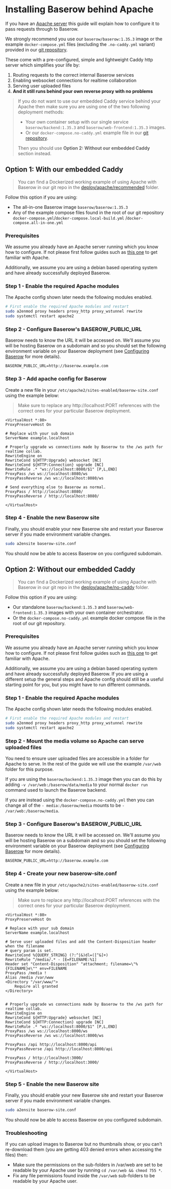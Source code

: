 # Installing Baserow behind Apache

If you have an [Apache server](https://www.apache.com/) this guide will explain how to
configure it to pass requests through to Baserow.

We strongly recommend you use our `baserow/baserow:1.35.3` image or the example
`docker-compose.yml` files (excluding the `.no-caddy.yml` variant) provided in
our [git repository](https://gitlab.com/baserow/baserow/-/tree/master/deploy/apache/).

These come with a pre-configured, simple and lightweight Caddy http server which 
simplifies your life by:

1. Routing requests to the correct internal Baserow services
2. Enabling websocket connections for realtime collaboration
3. Serving user uploaded files
4. **And it still runs behind your own reverse proxy with no problems**

> If you do not want to use our embedded Caddy service behind your Apache then
> make sure you are using one of the two following deployment methods: 
>
> * Your own container setup with our single service `baserow/backend:1.35.3`
    and `baserow/web-frontend:1.35.3` images.
> * Or our `docker-compose.no-caddy.yml` example file in our [git repository](https://gitlab.com/baserow/baserow/-/tree/master/deploy/apache/).
> 
> Then you should use **Option 2: Without our embedded Caddy** section instead.

## Option 1: With our embedded Caddy

> You can find a Dockerized working example of using Apache with Baserow in our git repo in
> the [deploy/apache/recommended](https://gitlab.com/baserow/baserow/-/tree/master/deploy/apache/)
> folder.

Follow this option if you are using:

* The all-in-one Baserow image `baserow/baserow:1.35.3`
* Any of the example compose files found in the root of our git
  repository `docker-compose.yml`/`docker-compose.local-build.yml`
  /`docker-compose.all-in-one.yml`

### Prerequisites

We assume you already have an Apache server running which you know how to configure. If
not please first follow guides such
as [this one](https://www.digitalocean.com/community/tutorials/how-to-use-apache-http-server-as-reverse-proxy-using-mod_proxy-extension-ubuntu-20-04#step-1-enabling-necessary-apache-modules)
to get familiar with Apache.

Additionally, we assume you are using a debian based operating system and have already
successfully deployed Baserow. 

### Step 1 - Enable the required Apache modules

The Apache config shown later needs the following modules enabled.

```bash
# First enable the required Apache modules and restart
sudo a2enmod proxy headers proxy_http proxy_wstunnel rewrite 
sudo systemctl restart apache2
```

### Step 2 - Configure Baserow's BASEROW_PUBLIC_URL

Baserow needs to know the URL it will be accessed on. We'll assume you will be hosting
Baserow on a subdomain and so you should set the following environment variable on your
Baserow deployment (see [Configuring Baserow](./configuration.md) for more details).

```
BASEROW_PUBLIC_URL=http://baserow.example.com
```

### Step 3 - Add apache config for Baserow

Create a new file in your `/etc/apache2/sites-enabled/baserow-site.conf` using the
example below:

> Make sure to replace any http://localhost:PORT references with the correct ones for
> your particular Baserow deployment.

```
<VirtualHost *:80>
ProxyPreserveHost On

# Replace with your sub domain
ServerName example.localhost

# Properly upgrade ws connections made by Baserow to the /ws path for realtime collab.
RewriteEngine on
RewriteCond ${HTTP:Upgrade} websocket [NC]
RewriteCond ${HTTP:Connection} upgrade [NC]
RewriteRule .* "ws://localhost:8080/$1" [P,L,END]
ProxyPass /ws ws://localhost:8080/ws
ProxyPassReverse /ws ws://localhost:8080/ws

# Send everything else to Baserow as normal.
ProxyPass / http://localhost:8080/
ProxyPassReverse / http://localhost:8080/

</VirtualHost>
```

### Step 4 - Enable the new Baserow site

Finally, you should enable your new Baserow site and restart your Baserow server if you
made environment variable changes.

```bash
sudo a2ensite baserow-site.conf
```

You should now be able to access Baserow on you configured subdomain.

## Option 2: Without our embedded Caddy

> You can find a Dockerized working example of using Apache with Baserow in our git repo in
> the [deploy/apache/no-caddy](https://gitlab.com/baserow/baserow/-/tree/master/deploy/apache/)
> folder.

Follow this option if you are using:

* Our standalone `baserow/backend:1.35.3` and `baserow/web-frontend:1.35.3` images with
  your own container orchestrator.
* Or the `docker-compose.no-caddy.yml` example docker compose file in the root of our
  git repository.

### Prerequisites

We assume you already have an Apache server running which you know how to configure. If
not please first follow guides such
as [this one](https://www.digitalocean.com/community/tutorials/how-to-use-apache-http-server-as-reverse-proxy-using-mod_proxy-extension-ubuntu-20-04#step-1-enabling-necessary-apache-modules)
to get familiar with Apache.

Additionally, we assume you are using a debian based operating system and have already
successfully deployed Baserow. If you are using a different setup the 
general steps and Apache config should still be a useful starting point for you,
but you might have to run different commands.

### Step 1 - Enable the required Apache modules

The Apache config shown later needs the following modules enabled.

```bash
# First enable the required Apache modules and restart
sudo a2enmod proxy headers proxy_http proxy_wstunnel rewrite 
sudo systemctl restart apache2
```

### Step 2 - Mount the media volume so Apache can serve uploaded files

You need to ensure user uploaded files are accessible in a folder for Apache to serve. In
the rest of the guide we will use the example `/var/web` folder for this purpose.

If you are using the `baserow/backend:1.35.3` image then you can do this by adding
`-v /var/web:/baserow/data/media` to your normal `docker run` command used to launch the
Baserow backend.

If you are instead using the `docker-compose.no-caddy.yml` then you can change all of
the
`- media:/baserow/media` mounts to be `- /var/web:/baserow/media`.

### Step 3 - Configure Baserow's BASEROW_PUBLIC_URL

Baserow needs to know the URL it will be accessed on. We'll assume you will be hosting
Baserow on a subdomain and so you should set the following environment variable on your
Baserow deployment (see [Configuring Baserow](./configuration.md) for more details).

```
BASEROW_PUBLIC_URL=http://baserow.example.com
```

### Step 4 - Create your new baserow-site.conf

Create a new file in your `/etc/apache2/sites-enabled/baserow-site.conf` using the
example below:

> Make sure to replace any http://localhost:PORT references with the correct ones for
> your particular Baserow deployment.

```
<VirtualHost *:80>
ProxyPreserveHost On

# Replace with your sub domain
ServerName example.localhost

# Serve user uploaded files and add the Content-Disposition header when the filename
# query param is set.
RewriteCond %{QUERY_STRING} (?:^|&)dl=([^&]+)
RewriteRule ^/media/.* - [E=FILENAME:%1]
Header set "Content-Disposition" "attachment; filename=\"%{FILENAME}e\"" env=FILENAME
ProxyPass /media !
Alias /media /var/www
<Directory "/var/www/">
    Require all granted
</Directory>


# Properly upgrade ws connections made by Baserow to the /ws path for realtime collab.
RewriteEngine on
RewriteCond ${HTTP:Upgrade} websocket [NC]
RewriteCond ${HTTP:Connection} upgrade [NC]
RewriteRule .* "ws://localhost:8000/$1" [P,L,END]
ProxyPass /ws ws://localhost:8000/ws
ProxyPassReverse /ws ws://localhost:8000/ws

ProxyPass /api http://localhost:8000/api
ProxyPassReverse /api http://localhost:8000/api

ProxyPass / http://localhost:3000/
ProxyPassReverse / http://localhost:3000/

</VirtualHost>
```

### Step 5 - Enable the new Baserow site

Finally, you should enable your new Baserow site and restart your Baserow server if you
made environment variable changes.

```bash
sudo a2ensite baserow-site.conf
```

You should now be able to access Baserow on you configured subdomain.

### Troubleshooting

If you can upload images to Baserow but no thumbnails show, or you can't re-download
them (you are getting 403 denied errors when accessing the files) then:

* Make sure the permissions on the sub-folders in /var/web are set to be readable by
  your Apache user by running `cd /var/web && chmod 755 *`.
* Fix any file permissions found inside the `/var/web` sub-folders to be readable by
  your Apache user.

